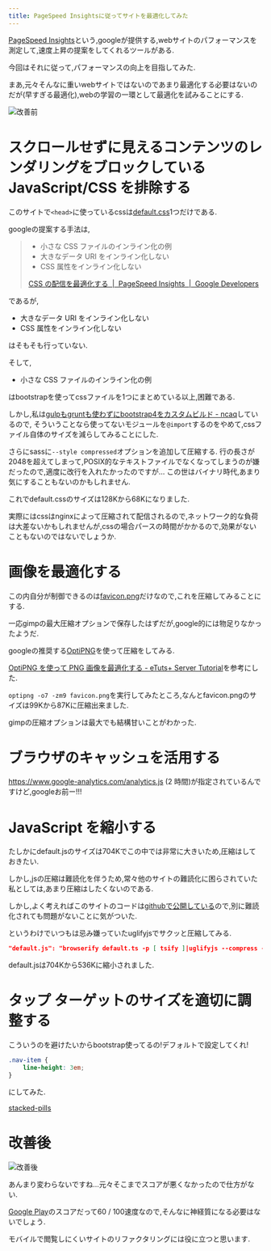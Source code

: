 ```yaml
---
title: PageSpeed Insightsに従ってサイトを最適化してみた
---
```


[PageSpeed Insights](https://developers.google.com/speed/pagespeed/insights/)という,googleが提供する,webサイトのパフォーマンスを測定して,速度上昇の提案をしてくれるツールがある.

今回はそれに従って,パフォーマンスの向上を目指してみた.

まあ,元々そんなに重いwebサイトではないのであまり最適化する必要はないのだが(早すぎる最適化),webの学習の一環として最適化を試みることにする.

![改善前](09-13-13.png)

# スクロールせずに見えるコンテンツのレンダリングをブロックしている JavaScript/CSS を排除する

このサイトで`<head>`に使っているcssは[default.css](https://www.ncaq.net/default.css)1つだけである.

googleの提案する手法は,

> * 小さな CSS ファイルのインライン化の例
> * 大きなデータ URI をインライン化しない
> * CSS 属性をインライン化しない
>
> [CSS の配信を最適化する  |  PageSpeed Insights  |  Google Developers](https://developers.google.com/speed/docs/insights/OptimizeCSSDelivery)

であるが,

* 大きなデータ URI をインライン化しない
* CSS 属性をインライン化しない

はそもそも行っていない.

そして,

* 小さな CSS ファイルのインライン化の例

はbootstrapを使ってcssファイルを1つにまとめている以上,困難である.

しかし,私は[gulpもgruntも使わずにbootstrap4をカスタムビルド - ncaq](https://www.ncaq.net/2016/11/11/)しているので,
そういうことなら使ってないモジュールを`@import`するのをやめて,cssファイル自体のサイズを減らしてみることにした.

さらにsassに`--style compressed`オプションを追加して圧縮する.
行の長さが2048を超えてしまって,POSIX的なテキストファイルでなくなってしまうのが嫌だったので,適度に改行を入れたかったのですが…
この世はバイナリ時代,あまり気にすることもないのかもしれません.

これでdefault.cssのサイズは128Kから68Kになりました.

実際にはcssはnginxによって圧縮されて配信されるので,ネットワーク的な負荷は大差ないかもしれませんが,cssの場合パースの時間がかかるので,効果がないこともないのではないでしょうか.

# 画像を最適化する

この内自分が制御できるのは[favicon.png](https://www.ncaq.net/favicon.png)だけなので,これを圧縮してみることにする.

一応gimpの最大圧縮オプションで保存したはずだが,google的には物足りなかったようだ.

googleの推奨する[OptiPNG](http://optipng.sourceforge.net/)を使って圧縮をしてみる.

[OptiPNG を使って PNG 画像を最適化する - eTuts+ Server Tutorial](http://server.etutsplus.com/install-optipng/)を参考にした.

`optipng -o7 -zm9 favicon.png`を実行してみたところ,なんとfavicon.pngのサイズは99Kから87Kに圧縮出来ました.

gimpの圧縮オプションは最大でも結構甘いことがわかった.

# ブラウザのキャッシュを活用する

https://www.google-analytics.com/analytics.js (2 時間)が指定されているんですけど,googleお前ー!!!

# JavaScript を縮小する

たしかにdefault.jsのサイズは704Kでこの中では非常に大きいため,圧縮はしておきたい.

しかし,jsの圧縮は難読化を伴うため,常々他のサイトの難読化に困らされていた私としては,あまり圧縮はしたくないのである.

しかし,よく考えればこのサイトのコードは[githubで公開している](https://github.com/ncaq/www.ncaq.net)ので,別に難読化されても問題がないことに気がついた.

というわけでいつもは忌み嫌っていたuglifyjsでサクッと圧縮してみる.

~~~package.json
"default.js": "browserify default.ts -p [ tsify ]|uglifyjs --compress -"
~~~

default.jsは704Kから536Kに縮小されました.

# タップ ターゲットのサイズを適切に調整する

こういうのを避けたいからbootstrap使ってるの!デフォルトで設定してくれ!

~~~default.scss
.nav-item {
    line-height: 3em;
}
~~~

にしてみた.

[stacked-pills](http://v4-alpha.getbootstrap.com/components/navs/#stacked-pills)

# 改善後

![改善後](11-35-18.png)

あんまり変わらないですね…元々そこまでスコアが悪くなかったので仕方がない.

[Google Play](https://play.google.com/store)のスコアだって60 / 100速度なので,そんなに神経質になる必要はないでしょう.

モバイルで閲覧しにくいサイトのリファクタリングには役に立つと思います.
